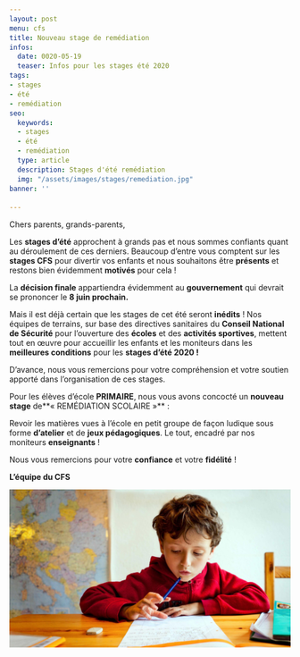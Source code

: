 ```yaml
---
layout: post
menu: cfs
title: Nouveau stage de remédiation
infos:
  date: 0020-05-19
  teaser: Infos pour les stages été 2020
tags:
- stages
- été
- remédiation
seo:
  keywords:
  - stages
  - été
  - remédiation
  type: article
  description: Stages d'été remédiation
  img: "/assets/images/stages/remediation.jpg"
banner: ''

---
```

Chers parents, grands-parents,

Les **stages d’été** approchent à grands pas et nous sommes confiants quant au déroulement de ces derniers. Beaucoup d’entre vous comptent sur les **stages CFS** pour divertir vos enfants et nous souhaitons être **présents** et restons bien évidemment **motivés** pour cela !

La **décision finale** appartiendra évidemment au **gouvernement** qui devrait se prononcer le **8 juin prochain.**

Mais il est déjà certain que les stages de cet été seront **inédits** ! Nos équipes de terrains, sur base des directives sanitaires du **Conseil National de Sécurité** pour l’ouverture des **écoles** et des **activités sportives**, mettent tout en œuvre pour accueillir les enfants et les moniteurs dans les **meilleures conditions** pour les **stages d’été 2020 !**

D’avance, nous vous remercions pour votre compréhension et votre soutien apporté dans l’organisation de ces stages.

Pour les élèves d’école **PRIMAIRE**, nous vous avons concocté un **nouveau stage** de**« REMÉDIATION SCOLAIRE »** :

Revoir les matières vues à l’école en petit groupe de façon ludique sous forme **d’atelier** et de **jeux pédagogiques**. Le tout, encadré par nos moniteurs **enseignants** !

Nous vous remercions pour votre **confiance** et votre **fidélité** !

**L’équipe du CFS**

![Stage de remédiation](/assets/images/news/news_01.jpg "Stage de remédiation")